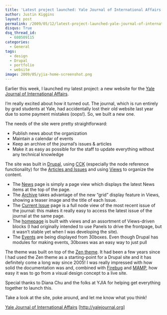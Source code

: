 ```yaml
---
title: 'Latest project launched: Yale Journal of International Affairs'
author: Justin Kiggins
layout: post
permalink: /2009/05/12/latest-project-launched-yale-journal-of-international-affairs/
disqus: True
dsq_thread_id:
  - 680509115
categories:
  - General
tags:
  - design
  - Drupal
  - portfolio
  - website
image: 2009/05/yjia-home-screenshot.png
---
```

Earlier this week, I launched my latest project: a new website for the [Yale Journal of International Affairs][1].

I&#8217;m really excited about how it turned out. The journal, which is run entirely by grad students at Yale, had accidentally lost their old website last year due to some payment mistakes (oops!). So, we built a new one.

The needs of the site were pretty straightforward:

*   Publish news about the organization
*   Maintain a calendar of events
*   Keep an archive of the journal&#8217;s issues & articles
*   Make it as easy as possible for the staff to update everything without any technical knowledge

The site was built in [Drupal][2], using [CCK][3] (especially the node reference functionality) for the [Articles and Issues][4] and using [Views][5] to organize the content.

*   The [News][6] page is simply a page view which displays the latest News items at the top of the page.
*   The [Archive][4] takes advantage of the new &#8220;grid&#8221; display feature in Views, showing a teaser image and the title of each Issue.
*   The [Current Issue][7] page is a full node view of the most recent issue of the journal: this makes it really easy to access the latest issue of the journal at the same page.
*   The [homepage][1] is built with views and an assortment of Views-driven blocks (I had originally intended to use Panels to drive the frontpage, but it wasn&#8217;t stable yet when I was developing the site).
*   The [Events][8] are being displayed from 30boxes. Even though Drupal has modules for making events, 30boxes was an easy way to just pull

The theme was built on top of the [Zen theme][9]. It had been a few years since I had used the Zen theme as a starting-point for a Drupal site and it has definitely come a long way since 2005! I was really impressed with how solid the documentation was and, combined with [Firebug][10] and [MAMP][11], how easy it was to go from a visual design concept to a live site.

Special thanks to Diana Chu and the folks at YJIA for helping get everything together to launch this.

Take a look at the site, poke around, and let me know what you think!

[Yale Journal of International Affairs][1] [<http://yalejournal.org>]

 [1]: http://yalejournal.org
 [2]: http://drupal.org
 [3]: http://drupal.org/project/cck
 [4]: http://yalejournal.org/archive
 [5]: http://drupal.org/project/views
 [6]: http://yalejournal/news
 [7]: http://yalejournal.org/current-issue
 [8]: http://yalejournal/calendar
 [9]: http://drupal.org/project/zen
 [10]: http://getfirebug.com/
 [11]: http://www.mamp.info/